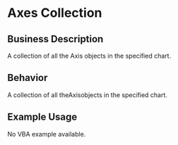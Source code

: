 # Axes Collection

## Business Description
A collection of all the Axis objects in the specified chart.

## Behavior
A collection of all theAxisobjects in the specified chart.

## Example Usage
No VBA example available.